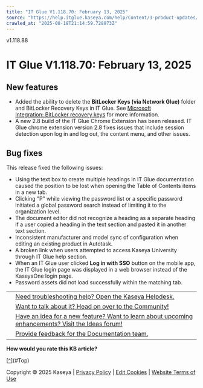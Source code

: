 ```yaml
---
title: "IT Glue V1.118.70: February 13, 2025"
source: "https://help.itglue.kaseya.com/help/Content/3-product-updates/it-glue-release-notes/V1.118.70-2025-02-13.htm"
crawled_at: "2025-08-18T21:14:59.728973Z"
---
```


v1.118.88

# IT Glue V1.118.70: February 13, 2025

## New features

* Added the ability to delete the **BitLocker Keys (via Network Glue)** folder and BitLocker Recovery Keys in IT Glue. See [Microsoft Integration: BitLocker recovery keys](../../2-using/documentation-guide/BitLocker_Keys.html) for more information.
* A new 2.8 build of the IT Glue Chrome Extension has been released. IT Glue chrome extension version 2.8 fixes issues that include session detection upon log in and log out, the content menu, and other issues.

## Bug fixes

This release fixed the following issues:

* Using the text box to create multiple headings in IT Glue documentation caused the position to be lost when opening the Table of Contents items in a new tab.
* Clicking "P" while viewing the password list or a specific password initiated a global password search instead of limiting it to the organization level.
* The document editor did not recognize a heading as a separate heading if a user copied a heading in the text section and pasted it in another text section.
* Inconsistent manufacturer and model sync of configuration when editing an existing product in Autotask.
* A broken link when users attempted to access Kaseya University through IT Glue help section.
* When an IT Glue user clicked **Log in with SSO** button on the mobile app, the IT Glue login page was displayed in a web browser instead of the KaseyaOne login page.
* Password assets did not load successfully within the matching tab.

|  |  |
| --- | --- |
|  | [Need troubleshooting help? Open the Kaseya Helpdesk.](https://helpdesk.kaseya.com/) |
|  | [Want to talk about it? Head on over to the Community!](https://community.kaseya.com/it-operations) |
|  | [Have an idea for a new feature? Want to learn about upcoming enhancements? Visit the Ideas forum!](https://community.kaseya.com/ideas/categories/ITGlue-ideas-portal) |
|  | [Provide feedback for the Documentation team.](javascript:(function()%7BSendLinkByMail()%3B%7D)()%3B) |

**How would you rate this KB article?**

[[^](#Top)](#Top)

Copyright © 2025 Kaseya | [Privacy Policy](https://www.kaseya.com/legal/kaseya-privacy-statement/) | [Edit Cookies](#) | [Website Terms of Use](https://www.kaseya.com/legal/website-terms-of-use/)
